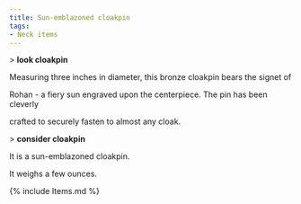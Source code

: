 ```yaml
---
title: Sun-emblazoned cloakpin
tags:
- Neck items
---
```


\> **look cloakpin**

Measuring three inches in diameter, this bronze cloakpin bears the
signet of

Rohan - a fiery sun engraved upon the centerpiece. The pin has been
cleverly

crafted to securely fasten to almost any cloak.

\> **consider cloakpin**

It is a sun-emblazoned cloakpin.

It weighs a few ounces.

{% include Items.md %}
